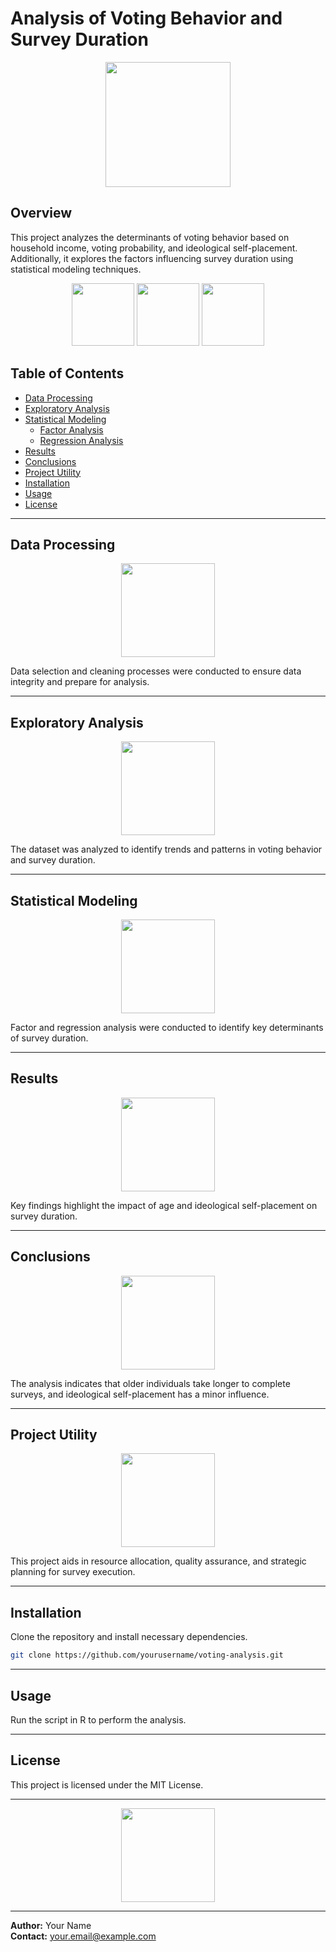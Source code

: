 # Analysis of Voting Behavior and Survey Duration

<p align="center">
  <img src="https://www.svgrepo.com/show/331204/voting.svg" width="200" />
</p>

## Overview
This project analyzes the determinants of voting behavior based on household income, voting probability, and ideological self-placement. Additionally, it explores the factors influencing survey duration using statistical modeling techniques.

<p align="center">
  <img src="https://www.svgrepo.com/show/415826/data-process.svg" width="100" />
  <img src="https://www.svgrepo.com/show/415824/data-analysis.svg" width="100" />
  <img src="https://www.svgrepo.com/show/284946/conclusion.svg" width="100" />
</p>

## Table of Contents
- [Data Processing](#data-processing)
- [Exploratory Analysis](#exploratory-analysis)
- [Statistical Modeling](#statistical-modeling)
  - [Factor Analysis](#factor-analysis)
  - [Regression Analysis](#regression-analysis)
- [Results](#results)
- [Conclusions](#conclusions)
- [Project Utility](#project-utility)
- [Installation](#installation)
- [Usage](#usage)
- [License](#license)

---

## Data Processing

<p align="center">
  <img src="https://www.svgrepo.com/show/354217/data-cleaning.svg" width="150" />
</p>

Data selection and cleaning processes were conducted to ensure data integrity and prepare for analysis.

---

## Exploratory Analysis

<p align="center">
  <img src="https://www.svgrepo.com/show/21077/data-visualization.svg" width="150" />
</p>

The dataset was analyzed to identify trends and patterns in voting behavior and survey duration.

---

## Statistical Modeling

<p align="center">
  <img src="https://www.svgrepo.com/show/16597/statistics.svg" width="150" />
</p>

Factor and regression analysis were conducted to identify key determinants of survey duration.

---

## Results

<p align="center">
  <img src="https://www.svgrepo.com/show/354389/results.svg" width="150" />
</p>

Key findings highlight the impact of age and ideological self-placement on survey duration.

---

## Conclusions

<p align="center">
  <img src="https://www.svgrepo.com/show/179634/conclusion.svg" width="150" />
</p>

The analysis indicates that older individuals take longer to complete surveys, and ideological self-placement has a minor influence.

---

## Project Utility

<p align="center">
  <img src="https://www.svgrepo.com/show/26447/improvement.svg" width="150" />
</p>

This project aids in resource allocation, quality assurance, and strategic planning for survey execution.

---

## Installation

Clone the repository and install necessary dependencies.

```sh
git clone https://github.com/yourusername/voting-analysis.git
```

---

## Usage

Run the script in R to perform the analysis.

---

## License

This project is licensed under the MIT License.

---

<p align="center">
  <img src="https://www.svgrepo.com/show/354217/data-cleaning.svg" width="150" />
</p>

---

**Author:** Your Name  
**Contact:** your.email@example.com

